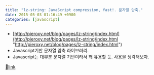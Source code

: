 ```yaml
---
title: "lz-string: JavaScript compression, fast!. 문자열 압축."
date: 2015-05-03 01:16:49 +0900
categories: [javascript]
---
```


- [http://pieroxy.net/blog/pages/lz-string/index.html](http://pieroxy.net/blog/pages/lz-string/index.html "http://pieroxy.net/blog/pages/lz-string/index.html")
- Javascript기반 문자열 암축 라이브러리.
- Javascript는 대부분 문자열 기반이라서 꽤 유용할 듯. 사용을 생각해보자.




[🔗link](http://www.mins01.com/mh/tech/read/944)